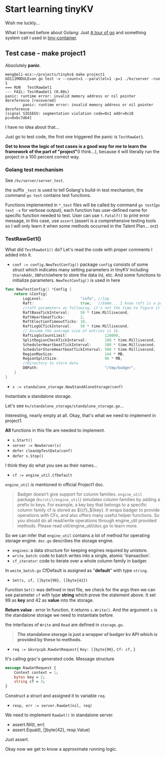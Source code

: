 # Start learning tinyKV

Wish me luckly...

What I learned before about Golang: Just [A tour of go](https://tour.golang.org/welcome/1) and something system call I used in [tiny-container](https://github.com/symphony233/tiny-container).

## Test case - make project1

Absolutely **panic**.

```
meng@ali-ecs:~/projects/tinykv$ make project1
GO111MODULE=on go test -v --count=1 --parallel=1 -p=1 ./kv/server -run 1
=== RUN   TestRawGet1
--- FAIL: TestRawGet1 (0.00s)
panic: runtime error: invalid memory address or nil pointer dereference [recovered]
        panic: runtime error: invalid memory address or nil pointer dereference
[signal SIGSEGV: segmentation violation code=0x1 addr=0x18 pc=0xbc7db4]
```

I have no idea about that...

Just go to test code, the first one triggered the panic is `TestRawGet1`.

**Get to know the logic of test cases is a good way for me to learn the framework of the part of "project"**(I think...), because it will literally run the project in a 100 percent correct way.

### Golang test mechanism

See `/kv/server/server_test`.

the suffix `_test` is used to tell Golang's build-in test mechanism, the command `go test` contains test functions.

Functions implemented in `*_test` files will be called by command `go test`(`go test -v` for verbose output), each function has user-defined name for specific function needed to test. User can use `t.Fatalf()` to print error message, in this case, use `assert`.(assert is a comprehensive testing tools so I will only learn it when some methods occurred in the Talent Plan... orz)

### TestRawGet1()

What did `TestRawGet1()` do?
Let's read the code with proper comments I added into it.

- `conf := config.NewTestConfig()`
  package `config` consists of some struct which indicates many setting parameters in tinyKV including `StoreAddr`, `DBPath`(where to store the data in), etc. And some functions to initialize parameters.
  `NewTestConfig()` is used in here

```go
func NewTestConfig() *Config {
	return &Config{
		LogLevel:                 "info", //log
		Raft:                     true,   //Emmm... I know raft is a protocol for distribute system, but in project1 why it is set as true?(Maybe I will know later...)
        //raft parameters as following, it's not the time to figure it out.
		RaftBaseTickInterval:     50 * time.Millisecond,
		RaftHeartbeatTicks:       2,
		RaftElectionTimeoutTicks: 10,
		RaftLogGCTickInterval:    50 * time.Millisecond,
		// Assume the average size of entries is 1k.
		RaftLogGcCountLimit:                 128000,
		SplitRegionCheckTickInterval:        100 * time.Millisecond,
		SchedulerHeartbeatTickInterval:      100 * time.Millisecond,
		SchedulerStoreHeartbeatTickInterval: 500 * time.Millisecond,
		RegionMaxSize:                       144 * MB,
		RegionSplitSize:                     96 * MB,
        //Directory to store data
		DBPath:                              "/tmp/badger",
	}
}
```

- `s := standalone_storage.NewStandAloneStorage(conf)`

Instantiate a standalone storage.

Let's see `kv/standalone_storage/standalone_storage.go`...

Interesting, nearly empty at all. Okay, that's what we need to implement in project1.

**All** functions in this file are needed to implement.

- `s.Start()`
- `server := NewServer(s)`
- `defer cleanUpTestData(conf)`
- `defer s.Stop()`

I think they do what you see as their names...

- `cf := engine_util.CfDefault`

`engine_util` is mentioned in official Project1 doc.

> Badger doesn’t give support for column families. `engine_util` package (`kv/util/engine_util`) simulates column families by adding a prefix to keys. For example, a key key that belongs to a specific column family cf is stored as \${cf}\_\${key}. It wraps badger to provide operations with CFs, and also offers many useful helper functions. So you should do all read/write operations through engine_util provided methods. Please read util/engine_util/doc.go to learn more.

So we can infer that `engine_util` contains a lot of method for operating storage engine. `doc.go` describes the storage engine.

- `engines`: a data structure for keeping engines required by unistore.
- `write_batch`: code to batch writes into a single, atomic 'transaction'.
- `cf_iterator`: code to iterate over a whole column family in badger.

In `weite_batch.go` CfDefault is assigned as "**default**" with type `string`.

- `Set(s, cf, []byte{99}, []byte{42})`

Function `Set()` was defined in test file, we check for the args then we can see parameter `cf` with type **string** which prove the statement above. It set 99 as **key** and 42 as **value** into the storage.

**Return value** : error
In function, it returns `s.Write()`.
And the argument `s` is the standalone storage we need to instantiate before.

the interfaces of `Write` and `Read` are defined in `storage.go`.

> **The standalone storage is just a wrapper of badger kv API which is provided by these to methods.**

- `req := &kvrpcpb.RawGetRequest{`
  `Key: []byte{99},`
  `Cf: cf,`
  `}`

It's calling grpc's generated code.
Message structure

```proto
message RawGetRequest {
    Context context = 1;
    bytes key = 2;
    string cf = 3;
}
```

Construct a struct and assigned it to variable `req`.

- `resp, err := server.RawGet(nil, req)`

We need to implement `RawGet()` in standalone server.

- assert.Nil(t, err)
- assert.Equal(t, []byte{42}, resp.Value)

Just assert.

Okay now we get to know a approximate running logic.


